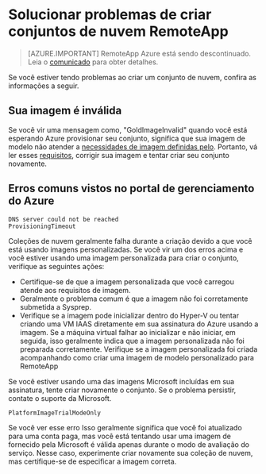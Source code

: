
<properties
    pageTitle="Solucionar problemas de conjuntos de nuvem RemoteApp - criação | Microsoft Azure"
    description="Saiba como solucionar problemas de falhas de criação de conjunto de nuvem RemoteApp"
    services="remoteapp"
    documentationCenter=""
    authors="vkbucha"
    manager="mbaldwin" />

<tags
    ms.service="remoteapp"
    ms.workload="tbd"
    ms.tgt_pltfrm="na"
    ms.devlang="na"
    ms.topic="article"
    ms.date="08/15/2016"
    ms.author="elizapo" />



# <a name="troubleshoot-creating-remoteapp-cloud-collections"></a>Solucionar problemas de criar conjuntos de nuvem RemoteApp

> [AZURE.IMPORTANT]
> RemoteApp Azure está sendo descontinuado. Leia o [comunicado](https://go.microsoft.com/fwlink/?linkid=821148) para obter detalhes.

Se você estiver tendo problemas ao criar um conjunto de nuvem, confira as informações a seguir.

## <a name="your-image-is-invalid"></a>Sua imagem é inválida ##
Se você vir uma mensagem como, "GoldImageInvalid" quando você está esperando Azure provisionar seu conjunto, significa que sua imagem de modelo não atender a [necessidades de imagem definidas pelo](remoteapp-imagereqs.md). Portanto, vá ler esses [requisitos](remoteapp-imagereqs.md), corrigir sua imagem e tentar criar seu conjunto novamente.

## <a name="common-errors-seen-in-the-azure-management-portal"></a>Erros comuns vistos no portal de gerenciamento do Azure

    DNS server could not be reached
    ProvisioningTimeout

Coleções de nuvem geralmente falha durante a criação devido a que você está usando imagens personalizadas.  Se você vir um dos erros acima e você estiver usando uma imagem personalizada para criar o conjunto, verifique as seguintes ações:

- Certifique-se de que a imagem personalizada que você carregou atende aos requisitos de imagem.
- Geralmente o problema comum é que a imagem não foi corretamente submetida a Sysprep.  
- Verifique se a imagem pode inicializar dentro do Hyper-V ou tentar criando uma VM IAAS diretamente em sua assinatura do Azure usando a imagem. Se a máquina virtual falhar ao inicializar e não iniciar, em seguida, isso geralmente indica que a imagem personalizada não foi preparada corretamente.  Verifique se a imagem personalizada foi criada acompanhando como criar uma imagem de modelo personalizado para RemoteApp

Se você estiver usando uma das imagens Microsoft incluídas em sua assinatura, tente criar novamente o conjunto. Se o problema persistir, contate o suporte da Microsoft.

    PlatformImageTrialModeOnly

Se você ver esse erro Isso geralmente significa que você foi atualizado para uma conta paga, mas você está tentando usar uma imagem de fornecido pela Microsoft é válida apenas durante o modo de avaliação do serviço. Nesse caso, experimente criar novamente sua coleção de nuvem, mas certifique-se de especificar a imagem correta.
